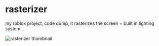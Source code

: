 # rasterizer
my roblox project, code dump, it rasterizes the screen + built in lighting system.

![rasterizer thumbnail](https://github.com/user-attachments/assets/fd5b3be7-44c0-44c0-a317-656d1adb037a)
